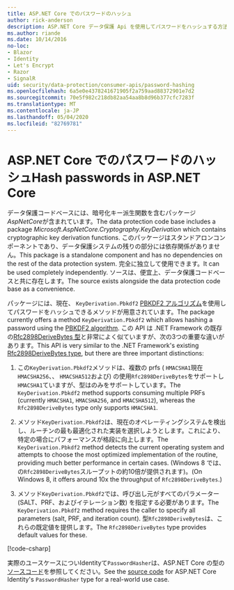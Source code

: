 ```yaml
---
title: ASP.NET Core でのパスワードのハッシュ
author: rick-anderson
description: ASP.NET Core データ保護 Api を使用してパスワードをハッシュする方法について説明します。
ms.author: riande
ms.date: 10/14/2016
no-loc:
- Blazor
- Identity
- Let's Encrypt
- Razor
- SignalR
uid: security/data-protection/consumer-apis/password-hashing
ms.openlocfilehash: 6a5e0e4378241671905f2a759aad88372901e7d2
ms.sourcegitcommit: 70e5f982c218db82aa54aa8b8d96b377cfc7283f
ms.translationtype: MT
ms.contentlocale: ja-JP
ms.lasthandoff: 05/04/2020
ms.locfileid: "82769781"
---
```

# <a name="hash-passwords-in-aspnet-core"></a><span data-ttu-id="829d1-103">ASP.NET Core でのパスワードのハッシュ</span><span class="sxs-lookup"><span data-stu-id="829d1-103">Hash passwords in ASP.NET Core</span></span>

<span data-ttu-id="829d1-104">データ保護コードベースには、暗号化キー派生関数を含むパッケージ*AspNetCore*が含まれています。</span><span class="sxs-lookup"><span data-stu-id="829d1-104">The data protection code base includes a package *Microsoft.AspNetCore.Cryptography.KeyDerivation* which contains cryptographic key derivation functions.</span></span> <span data-ttu-id="829d1-105">このパッケージはスタンドアロンコンポーネントであり、データ保護システムの残りの部分には依存関係がありません。</span><span class="sxs-lookup"><span data-stu-id="829d1-105">This package is a standalone component and has no dependencies on the rest of the data protection system.</span></span> <span data-ttu-id="829d1-106">完全に独立して使用できます。</span><span class="sxs-lookup"><span data-stu-id="829d1-106">It can be used completely independently.</span></span> <span data-ttu-id="829d1-107">ソースは、便宜上、データ保護コードベースと共に存在します。</span><span class="sxs-lookup"><span data-stu-id="829d1-107">The source exists alongside the data protection code base as a convenience.</span></span>

<span data-ttu-id="829d1-108">パッケージには、現在、 `KeyDerivation.Pbkdf2` [PBKDF2 アルゴリズム](https://tools.ietf.org/html/rfc2898#section-5.2)を使用してパスワードをハッシュできるメソッドが用意されています。</span><span class="sxs-lookup"><span data-stu-id="829d1-108">The package currently offers a method `KeyDerivation.Pbkdf2` which allows hashing a password using the [PBKDF2 algorithm](https://tools.ietf.org/html/rfc2898#section-5.2).</span></span> <span data-ttu-id="829d1-109">この API は .NET Framework の既存の[Rfc2898DeriveBytes 型](/dotnet/api/system.security.cryptography.rfc2898derivebytes)と非常によく似ていますが、次の3つの重要な違いがあります。</span><span class="sxs-lookup"><span data-stu-id="829d1-109">This API is very similar to the .NET Framework's existing [Rfc2898DeriveBytes type](/dotnet/api/system.security.cryptography.rfc2898derivebytes), but there are three important distinctions:</span></span>

1. <span data-ttu-id="829d1-110">この`KeyDerivation.Pbkdf2`メソッドは、複数の prfs ( `HMACSHA1`現在`HMACSHA256`、、 `HMACSHA512`および) の使用`Rfc2898DeriveBytes`をサポートし`HMACSHA1`ていますが、型はのみをサポートしています。</span><span class="sxs-lookup"><span data-stu-id="829d1-110">The `KeyDerivation.Pbkdf2` method supports consuming multiple PRFs (currently `HMACSHA1`, `HMACSHA256`, and `HMACSHA512`), whereas the `Rfc2898DeriveBytes` type only supports `HMACSHA1`.</span></span>

2. <span data-ttu-id="829d1-111">メソッド`KeyDerivation.Pbkdf2`は、現在のオペレーティングシステムを検出し、ルーチンの最も最適化された実装を選択しようとします。これにより、特定の場合にパフォーマンスが格段に向上します。</span><span class="sxs-lookup"><span data-stu-id="829d1-111">The `KeyDerivation.Pbkdf2` method detects the current operating system and attempts to choose the most optimized implementation of the routine, providing much better performance in certain cases.</span></span> <span data-ttu-id="829d1-112">(Windows 8 では、の`Rfc2898DeriveBytes`スループットの約10倍が提供されます)。</span><span class="sxs-lookup"><span data-stu-id="829d1-112">(On Windows 8, it offers around 10x the throughput of `Rfc2898DeriveBytes`.)</span></span>

3. <span data-ttu-id="829d1-113">メソッド`KeyDerivation.Pbkdf2`では、呼び出し元がすべてのパラメーター (SALT、PRF、およびイテレーション数) を指定する必要があります。</span><span class="sxs-lookup"><span data-stu-id="829d1-113">The `KeyDerivation.Pbkdf2` method requires the caller to specify all parameters (salt, PRF, and iteration count).</span></span> <span data-ttu-id="829d1-114">型`Rfc2898DeriveBytes`は、これらの既定値を提供します。</span><span class="sxs-lookup"><span data-stu-id="829d1-114">The `Rfc2898DeriveBytes` type provides default values for these.</span></span>

[!code-csharp[](password-hashing/samples/passwordhasher.cs)]

<span data-ttu-id="829d1-115">実際のユースケースについIdentityて`PasswordHasher`は、ASP.NET Core の型の[ソースコード](https://github.com/dotnet/AspNetCore/blob/master/src/Identity/Extensions.Core/src/PasswordHasher.cs)を参照してください。</span><span class="sxs-lookup"><span data-stu-id="829d1-115">See the [source code](https://github.com/dotnet/AspNetCore/blob/master/src/Identity/Extensions.Core/src/PasswordHasher.cs) for ASP.NET Core Identity's `PasswordHasher` type for a real-world use case.</span></span>
